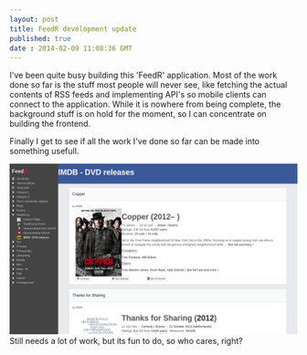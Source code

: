 ```yaml
---
layout: post
title: FeedR development update
published: true
date : 2014-02-09 11:08:36 GMT
---
```


I've been quite busy building this 'FeedR' application. Most of the work done so far is the stuff most people will never see, like fetching the actual contents of RSS feeds and implementing API's so mobile clients can connect to the application. While it is nowhere from being complete, the background stuff is on hold for the moment, so I can concentrate on building the frontend.

Finally I get to see if all the work I've done so far can be made into something usefull. 

![Concept](/content/images/feedR___Concept.png)
Still needs a lot of work, but its fun to do, so who cares, right?

